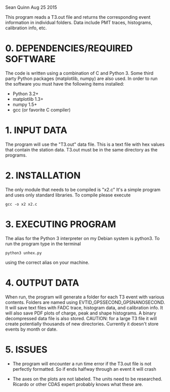Sean Quinn
Aug 25 2015

This program reads a T3.out file and returns the corresponding
event information in individual folders. Data include PMT traces, histograms,
calibration info, etc.


# 0. DEPENDENCIES/REQUIRED SOFTWARE

The code is written using a combination of C and Python 3. Some third party
Python packages (matplotlib, numpy) are also used. In order to run 
the software you must have the following items installed:

- Python 3.2+
- matplotlib 1.3+
- numpy 1.5+
- gcc (or favorite C compiler)

# 1. INPUT DATA
	
The program will use the "T3.out" data file. This is a text file with
hex values that contain the station data. T3.out must be in the same
directory as the programs.

# 2. INSTALLATION

The only module that needs to be compiled is "x2.c" It's a simple program and uses
only standard libraries. To compile please execute

```
gcc -o x2 x2.c
```

# 3. EXECUTING PROGRAM

The alias for the Python 3 interpreter on my Debian system is python3. To run the program
type in the terminal

```
python3 unhex.py
```

using the correct alias on your machine.


# 4. OUTPUT DATA

When run, the program will generate a folder for each T3 event with various contents.
Folders are named using EVTID_GPSSECOND_GPSNANOSECOND.
It will save text files with FADC trace, histogram data, and calibration info. It will
also save PDF plots of charge, peak and shape histograms. A binary decompressed data
file is also stored. CAUTION: for a large T3 file it will create potentially thousands of
new directories. Currently it doesn't store events by month or date.

# 5. ISSUES

- The program will encounter a run time error if the T3.out file is not perfectly formatted. So if ends halfway through an event it will crash

- The axes on the plots are not labeled. The units need to be researched. Ricardo or other CDAS expert probably knows what these are.
